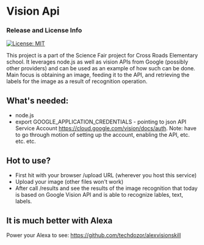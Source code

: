 # Vision Api

### Release and License Info

[![License: MIT](https://img.shields.io/badge/License-MIT-yellow.svg)](https://opensource.org/licenses/MIT)

This project is a part of the Science Fair project for Cross Roads Elementary school. It leverages node.js as well as vision APIs from Google (possibly other providers) and can be used as an example of how such can be done. Main focus is obtaining an image, feeding it to the API, and retrieving the labels for the image as a result of recognition operation.

## What's needed:
- node.js
- export GOOGLE_APPLICATION_CREDENTIALS - pointing to json API Service Account https://cloud.google.com/vision/docs/auth. Note: have to go through motion of setting up the account, enabling the API, etc. etc. etc.

## Hot to use?
- First hit with your browser /upload URL (wherever you host this service)
- Upload your image (other files won't work)
- After call /results and see the results of the image recognition that today is based on Google Vision API and is able to recognize lables, text, labels.

## It is much better with Alexa
Power your Alexa to see: https://github.com/techdozor/alexvisionskill
